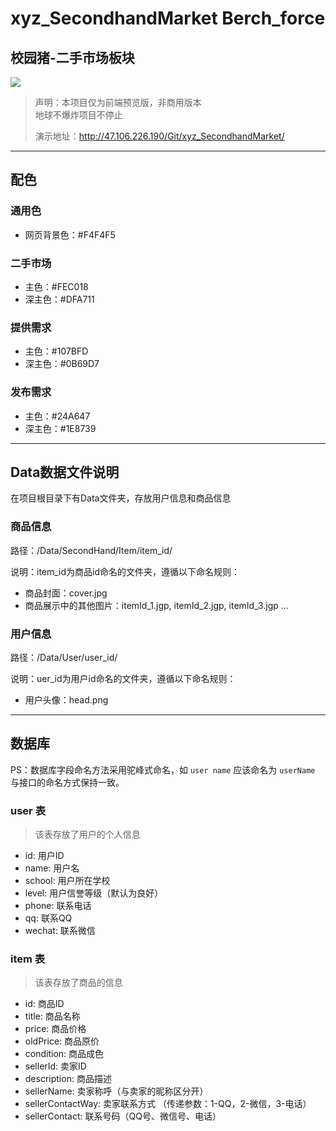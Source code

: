 # xyz_SecondhandMarket Berch_force
## 校园猪-二手市场板块   
![](http://pj1wbw4gq.bkt.clouddn.com/18-12-9/59339898.jpg)
> 声明：本项目仅为前端预览版，非商用版本  
> 地球不爆炸项目不停止
> 
> 演示地址：http://47.106.226.190/Git/xyz_SecondhandMarket/
---

## 配色
### 通用色
+ 网页背景色：#F4F4F5

### 二手市场
+ 主色：#FEC018
+ 深主色：#DFA711

### 提供需求
+ 主色：#107BFD
+ 深主色：#0B69D7

### 发布需求
+ 主色：#24A647
+ 深主色：#1E8739

---

## Data数据文件说明
在项目根目录下有Data文件夹，存放用户信息和商品信息
### 商品信息
路径：/Data/SecondHand/Item/item_id/  

说明：item_id为商品id命名的文件夹，遵循以下命名规则：
+ 商品封面：cover.jpg  
+ 商品展示中的其他图片：itemId_1.jgp, itemId_2.jgp, itemId_3.jgp ...  


### 用户信息
路径：/Data/User/user_id/

说明：uer_id为用户id命名的文件夹，遵循以下命名规则：
+ 用户头像：head.png

---

## 数据库
PS：数据库字段命名方法采用驼峰式命名，如 `user name` 应该命名为 `userName` 与接口的命名方式保持一致。
### user 表
> 该表存放了用户的个人信息

+ id: 用户ID
+ name: 用户名
+ school: 用户所在学校
+ level: 用户信誉等级（默认为良好）
+ phone: 联系电话
+ qq: 联系QQ
+ wechat: 联系微信

### item 表
> 该表存放了商品的信息

+ id: 商品ID
+ title: 商品名称
+ price: 商品价格
+ oldPrice: 商品原价
+ condition: 商品成色
+ sellerId: 卖家ID
+ description: 商品描述
+ sellerName: 卖家称呼（与卖家的昵称区分开）
+ sellerContactWay: 卖家联系方式 （传递参数：1-QQ，2-微信，3-电话）
+ sellerContact: 联系号码（QQ号、微信号、电话）
